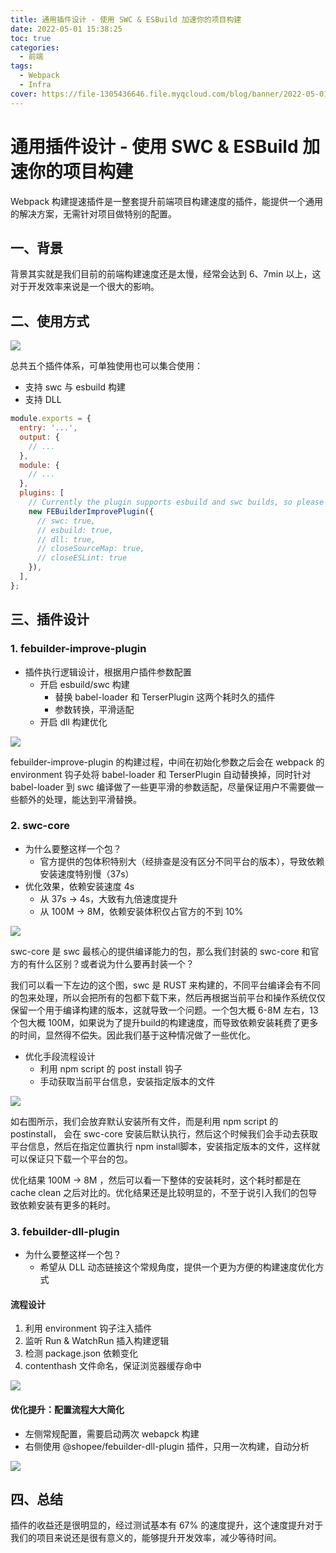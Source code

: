 ```yaml
---
title: 通用插件设计 - 使用 SWC & ESBuild 加速你的项目构建
date: 2022-05-01 15:38:25
toc: true
categories:
  - 前端
tags:
  - Webpack
  - Infra
cover: https://file-1305436646.file.myqcloud.com/blog/banner/2022-05-01.webp
---
```


# 通用插件设计 - 使用 SWC & ESBuild 加速你的项目构建

Webpack 构建提速插件是一整套提升前端项目构建速度的插件，能提供一个通用的解决方案，无需针对项目做特别的配置。

## 一、背景

背景其实就是我们目前的前端构建速度还是太慢，经常会达到 6、7min 以上，这对于开发效率来说是一个很大的影响。

## 二、使用方式

![](https://file-1305436646.file.myqcloud.com/blog/improve-speed/1.png)

总共五个插件体系，可单独使用也可以集合使用：

- 支持 swc 与 esbuild 构建
- 支持 DLL

```js
module.exports = {
  entry: '...',
  output: {
    // ...
  },
  module: {
    // ...
  },
  plugins: [
    // Currently the plugin supports esbuild and swc builds, so please choose one of them, there will be a warning if both are set to true
    new FEBuilderImprovePlugin({
      // swc: true,
      // esbuild: true,
      // dll: true,
      // closeSourceMap: true,
      // closeESLint: true
    }),
  ],
};
```

## 三、插件设计

### 1. febuilder-improve-plugin

- 插件执行逻辑设计，根据用户插件参数配置
  - 开启 esbuild/swc 构建
    - 替换 babel-loader 和 TerserPlugin 这两个耗时久的插件
    - 参数转换，平滑适配
  - 开启 dll 构建优化

![](https://file-1305436646.file.myqcloud.com/blog/improve-speed/2.png)

febuilder-improve-plugin 的构建过程，中间在初始化参数之后会在 webpack 的 environment 钩子处将 babel-loader 和 TerserPlugin 自动替换掉，同时针对 babel-loader 到 swc 编译做了一些更平滑的参数适配，尽量保证用户不需要做一些额外的处理，能达到平滑替换。

### 2. swc-core

- 为什么要整这样一个包？
  - 官方提供的包体积特别大（经排查是没有区分不同平台的版本），导致依赖安装速度特别慢（37s）
- 优化效果，依赖安装速度 4s
  - 从 37s -> 4s，大致有九倍速度提升
  - 从 100M -> 8M，依赖安装体积仅占官方的不到 10%

![](https://file-1305436646.file.myqcloud.com/blog/improve-speed/3.png)

swc-core 是 swc 最核心的提供编译能力的包，那么我们封装的 swc-core 和官方的有什么区别？或者说为什么要再封装一个？

我们可以看一下左边的这个图，swc 是 RUST 来构建的，不同平台编译会有不同的包来处理，所以会把所有的包都下载下来，然后再根据当前平台和操作系统仅仅保留一个用于编译构建的版本，这就导致一个问题。一个包大概 6-8M 左右，13个包大概 100M，如果说为了提升build的构建速度，而导致依赖安装耗费了更多的时间，显然得不偿失。因此我们基于这种情况做了一些优化。

- 优化手段流程设计
  - 利用 npm script 的 post install 钩子
  - 手动获取当前平台信息，安装指定版本的文件

![](https://file-1305436646.file.myqcloud.com/blog/improve-speed/4.png)

如右图所示，我们会放弃默认安装所有文件，而是利用 npm script 的 postinstall， 会在 swc-core 安装后默认执行，然后这个时候我们会手动去获取平台信息，然后在指定位置执行 npm install脚本，安装指定版本的文件，这样就可以保证只下载一个平台的包。

优化结果 100M -> 8M ，然后可以看一下整体的安装耗时，这个耗时都是在 cache clean 之后对比的。优化结果还是比较明显的，不至于说引入我们的包导致依赖安装有更多的耗时。

### 3. febuilder-dll-plugin

- 为什么要整这样一个包？
  - 希望从 DLL 动态链接这个常规角度，提供一个更为方便的构建速度优化方式

#### 流程设计

1. 利用 environment 钩子注入插件
2. 监听 Run & WatchRun 插入构建逻辑
3. 检测 package.json 依赖变化
4. contenthash 文件命名，保证浏览器缓存命中

![](https://file-1305436646.file.myqcloud.com/blog/improve-speed/5.png)

#### 优化提升：配置流程大大简化

- 左侧常规配置，需要启动两次 webapck 构建
- 右侧使用 @shopee/febuilder-dll-plugin 插件，只用一次构建，自动分析

![](https://file-1305436646.file.myqcloud.com/blog/improve-speed/6.png)

## 四、总结

插件的收益还是很明显的，经过测试基本有 67% 的速度提升，这个速度提升对于我们的项目来说还是很有意义的，能够提升开发效率，减少等待时间。
